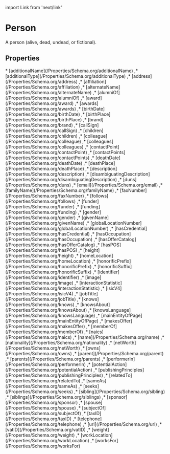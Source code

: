 import Link from 'next/link'

# Person

A person (alive, dead, undead, or fictional).

## Properties

<Grid>
* [additionalName](/Properties/Schema.org/additionalName)
,* [additionalType](/Properties/Schema.org/additionalType)
,* [address](/Properties/Schema.org/address)
,* [affiliation](/Properties/Schema.org/affiliation)
,* [alternateName](/Properties/Schema.org/alternateName)
,* [alumniOf](/Properties/Schema.org/alumniOf)
,* [award](/Properties/Schema.org/award)
,* [awards](/Properties/Schema.org/awards)
,* [birthDate](/Properties/Schema.org/birthDate)
,* [birthPlace](/Properties/Schema.org/birthPlace)
,* [brand](/Properties/Schema.org/brand)
,* [callSign](/Properties/Schema.org/callSign)
,* [children](/Properties/Schema.org/children)
,* [colleague](/Properties/Schema.org/colleague)
,* [colleagues](/Properties/Schema.org/colleagues)
,* [contactPoint](/Properties/Schema.org/contactPoint)
,* [contactPoints](/Properties/Schema.org/contactPoints)
,* [deathDate](/Properties/Schema.org/deathDate)
,* [deathPlace](/Properties/Schema.org/deathPlace)
,* [description](/Properties/Schema.org/description)
,* [disambiguatingDescription](/Properties/Schema.org/disambiguatingDescription)
,* [duns](/Properties/Schema.org/duns)
,* [email](/Properties/Schema.org/email)
,* [familyName](/Properties/Schema.org/familyName)
,* [faxNumber](/Properties/Schema.org/faxNumber)
,* [follows](/Properties/Schema.org/follows)
,* [funder](/Properties/Schema.org/funder)
,* [funding](/Properties/Schema.org/funding)
,* [gender](/Properties/Schema.org/gender)
,* [givenName](/Properties/Schema.org/givenName)
,* [globalLocationNumber](/Properties/Schema.org/globalLocationNumber)
,* [hasCredential](/Properties/Schema.org/hasCredential)
,* [hasOccupation](/Properties/Schema.org/hasOccupation)
,* [hasOfferCatalog](/Properties/Schema.org/hasOfferCatalog)
,* [hasPOS](/Properties/Schema.org/hasPOS)
,* [height](/Properties/Schema.org/height)
,* [homeLocation](/Properties/Schema.org/homeLocation)
,* [honorificPrefix](/Properties/Schema.org/honorificPrefix)
,* [honorificSuffix](/Properties/Schema.org/honorificSuffix)
,* [identifier](/Properties/Schema.org/identifier)
,* [image](/Properties/Schema.org/image)
,* [interactionStatistic](/Properties/Schema.org/interactionStatistic)
,* [isicV4](/Properties/Schema.org/isicV4)
,* [jobTitle](/Properties/Schema.org/jobTitle)
,* [knows](/Properties/Schema.org/knows)
,* [knowsAbout](/Properties/Schema.org/knowsAbout)
,* [knowsLanguage](/Properties/Schema.org/knowsLanguage)
,* [mainEntityOfPage](/Properties/Schema.org/mainEntityOfPage)
,* [makesOffer](/Properties/Schema.org/makesOffer)
,* [memberOf](/Properties/Schema.org/memberOf)
,* [naics](/Properties/Schema.org/naics)
,* [name](/Properties/Schema.org/name)
,* [nationality](/Properties/Schema.org/nationality)
,* [netWorth](/Properties/Schema.org/netWorth)
,* [owns](/Properties/Schema.org/owns)
,* [parent](/Properties/Schema.org/parent)
,* [parents](/Properties/Schema.org/parents)
,* [performerIn](/Properties/Schema.org/performerIn)
,* [potentialAction](/Properties/Schema.org/potentialAction)
,* [publishingPrinciples](/Properties/Schema.org/publishingPrinciples)
,* [relatedTo](/Properties/Schema.org/relatedTo)
,* [sameAs](/Properties/Schema.org/sameAs)
,* [seeks](/Properties/Schema.org/seeks)
,* [sibling](/Properties/Schema.org/sibling)
,* [siblings](/Properties/Schema.org/siblings)
,* [sponsor](/Properties/Schema.org/sponsor)
,* [spouse](/Properties/Schema.org/spouse)
,* [subjectOf](/Properties/Schema.org/subjectOf)
,* [taxID](/Properties/Schema.org/taxID)
,* [telephone](/Properties/Schema.org/telephone)
,* [url](/Properties/Schema.org/url)
,* [vatID](/Properties/Schema.org/vatID)
,* [weight](/Properties/Schema.org/weight)
,* [workLocation](/Properties/Schema.org/workLocation)
,* [worksFor](/Properties/Schema.org/worksFor)

</Grid>

